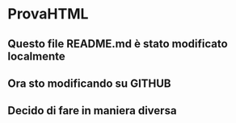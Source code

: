 # ProvaHTML

## Questo file README.md è stato modificato localmente

## Ora sto modificando su GITHUB

## Decido di fare in maniera diversa
